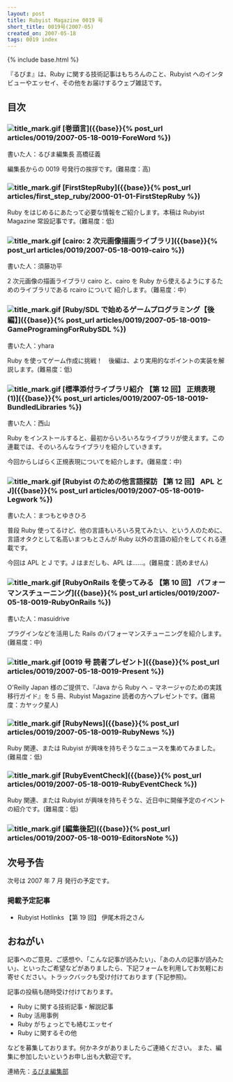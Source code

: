 ```yaml
---
layout: post
title: Rubyist Magazine 0019 号
short_title: 0019号(2007-05)
created_on: 2007-05-18
tags: 0019 index
---
```

{% include base.html %}


『るびま』は、Ruby に関する技術記事はもちろんのこと、Rubyist へのインタビューやエッセイ、その他をお届けするウェブ雑誌です。

## 目次

### ![title_mark.gif]({{base}}{{site.baseurl}}/images/title_mark.gif) [巻頭言]({{base}}{% post_url articles/0019/2007-05-18-0019-ForeWord %})

書いた人：るびま編集長 高橋征義

編集長からの 0019 号発行の挨拶です。(難易度：高)

### ![title_mark.gif]({{base}}{{site.baseurl}}/images/title_mark.gif) [FirstStepRuby]({{base}}{% post_url articles/first_step_ruby/2000-01-01-FirstStepRuby %})

Ruby をはじめるにあたって必要な情報をご紹介します。本稿は Rubyist Magazine 常設記事です。(難易度：低)

### ![title_mark.gif]({{base}}{{site.baseurl}}/images/title_mark.gif) [cairo: 2 次元画像描画ライブラリ]({{base}}{% post_url articles/0019/2007-05-18-0019-cairo %})

書いた人：須藤功平

2 次元画像の描画ライブラリ cairo と、cairo を Ruby から使えるようにするためのライブラリである rcairo について
紹介します。（難易度：中）

### ![title_mark.gif]({{base}}{{site.baseurl}}/images/title_mark.gif) [Ruby/SDL で始めるゲームプログラミング【後編】]({{base}}{% post_url articles/0019/2007-05-18-0019-GameProgramingForRubySDL %})

書いた人：yhara

Ruby を使ってゲーム作成に挑戦！　後編は、より実用的なポイントの実装を解説します。(難易度：低)

### ![title_mark.gif]({{base}}{{site.baseurl}}/images/title_mark.gif) [標準添付ライブラリ紹介 【第 12 回】 正規表現 (1)]({{base}}{% post_url articles/0019/2007-05-18-0019-BundledLibraries %})

書いた人：西山

Ruby をインストールすると、最初からいろいろなライブラリが使えます。この連載では、そのいろんなライブラリを紹介していきます。

今回からしばらく正規表現についてを紹介します。(難易度：中)

### ![title_mark.gif]({{base}}{{site.baseurl}}/images/title_mark.gif) [Rubyist のための他言語探訪 【第 12 回】 APL と J]({{base}}{% post_url articles/0019/2007-05-18-0019-Legwork %})

書いた人：まつもとゆきひろ

普段 Ruby 使ってるけど、他の言語もいろいろ見てみたい、という人のために、言語オタクとして名高いまつもとさんが Ruby 以外の言語の紹介をしてくれる連載です。

今回は APL と J です。J はまだしも、APL は……。(難易度：読めません)

### ![title_mark.gif]({{base}}{{site.baseurl}}/images/title_mark.gif) [RubyOnRails を使ってみる 【第 10 回】 パフォーマンスチューニング]({{base}}{% post_url articles/0019/2007-05-18-0019-RubyOnRails %})

書いた人：masuidrive

プラグインなどを活用した Rails のパフォーマンスチューニングを紹介します。(難易度：中)

### ![title_mark.gif]({{base}}{{site.baseurl}}/images/title_mark.gif) [0019 号 読者プレゼント]({{base}}{% post_url articles/0019/2007-05-18-0019-Present %})

O'Reilly Japan 様のご提供で、『Java から Ruby へ − マネージャのための実践移行ガイド』を 5 冊、Rubyist Magazine 読者の方へプレゼントです。(難易度：カヤック星人)

### ![title_mark.gif]({{base}}{{site.baseurl}}/images/title_mark.gif) [RubyNews]({{base}}{% post_url articles/0019/2007-05-18-0019-RubyNews %})

Ruby 関連、または Rubyist が興味を持ちそうなニュースを集めてみました。(難易度：低)

### ![title_mark.gif]({{base}}{{site.baseurl}}/images/title_mark.gif) [RubyEventCheck]({{base}}{% post_url articles/0019/2007-05-18-0019-RubyEventCheck %})

Ruby 関連、または Rubyist が興味を持ちそうな、近日中に開催予定のイベントの紹介です。(難易度：低)

### ![title_mark.gif]({{base}}{{site.baseurl}}/images/title_mark.gif) [編集後記]({{base}}{% post_url articles/0019/2007-05-18-0019-EditorsNote %})

## 次号予告

次号は 2007 年 7 月 発行の予定です。

### 掲載予定記事

* Rubyist Hotlinks 【第 19 回】 伊尾木将之さん


## おねがい

記事へのご意見、ご感想や、「こんな記事が読みたい」、「あの人の記事が読みたい」、といったご希望などがありましたら、下記フォームを利用してお気軽にお寄せください。トラックバックも受け付けております (下記参照)。

記事の投稿も随時受け付けております。

* Ruby に関する技術記事・解説記事
* Ruby 活用事例
* Ruby がちょっとでも絡むエッセイ
* Ruby に関するその他


などを募集しております。何かネタがありましたらご連絡ください。
また、編集に参加したいというお申し出も大歓迎です。

連絡先：[るびま編集部](mailto:magazine@ruby-no-kai.org)



